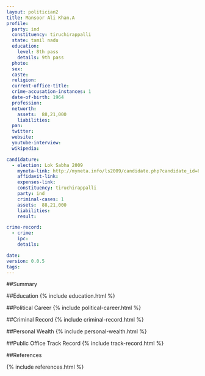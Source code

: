 ```yaml
---
layout: politician2
title: Mansoor Ali Khan.A
profile: 
  party: ind
  constituency: tiruchirappalli
  state: tamil nadu
  education: 
    level: 8th pass
    details: 9th pass
  photo: 
  sex: 
  caste: 
  religion: 
  current-office-title: 
  crime-accusation-instances: 1
  date-of-birth: 1964
  profession: 
  networth: 
    assets:  88,21,000
    liabilities: 
  pan: 
  twitter: 
  website: 
  youtube-interview: 
  wikipedia: 

candidature: 
  - election: Lok Sabha 2009
    myneta-link: http://myneta.info/ls2009/candidate.php?candidate_id=8560
    affidavit-link: 
    expenses-link: 
    constituency: tiruchirappalli 
    party: ind
    criminal-cases: 1
    assets:  88,21,000
    liabilities: 
    result:  

crime-record: 
  - crime: 
    ipc: 
    details:  

date: 
version: 0.0.5
tags: 
---
```

##Summary


##Education
{% include education.html %}


##Political Career
{% include political-career.html %}


##Criminal Record
{% include criminal-record.html %}


##Personal Wealth
{% include personal-wealth.html %}


##Public Office Track Record
{% include track-record.html %}


##References


{% include references.html %}